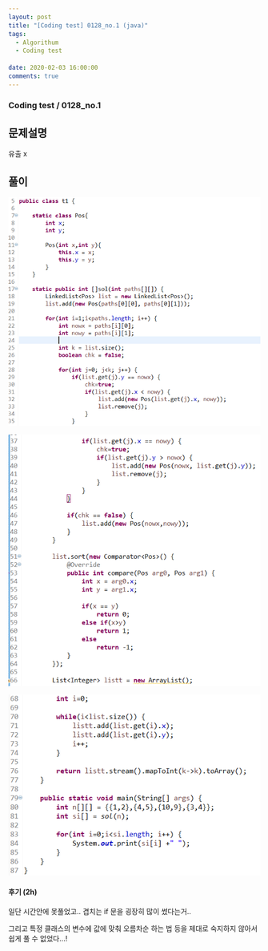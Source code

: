 ```yaml
---
layout: post
title: "[Coding test] 0128_no.1 (java)"
tags:
  - Algorithum
  - Coding test

date: 2020-02-03 16:00:00
comments: true
---
```




###   Coding test / 0128_no.1

## 문제설명

유출 x

## 풀이

![0128_1.PNG](https://github.com/Parksuu/Parksuu.github.io/blob/master/images/0128_1.PNG?raw=true) 

![0128_2.PNG](https://github.com/Parksuu/Parksuu.github.io/blob/master/images/0128_2.PNG?raw=true) 

![0128_3.PNG](https://github.com/Parksuu/Parksuu.github.io/blob/master/images/0128_3.PNG?raw=true) 

#### 후기 (2h)

일단 시간안에 못풀었고..  겹치는 if 문을 굉장히 많이 썼다는거..  <br>

그리고 특정 클래스의 변수에 값에 맞춰 오름차순 하는 법 등을 제대로 숙지하지 않아서 쉽게 풀 수 없었다...!

